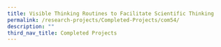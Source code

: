 ```yaml
---
title: Visible Thinking Routines to Facilitate Scientific Thinking
permalink: /research-projects/Completed-Projects/com54/
description: ""
third_nav_title: Completed Projects
---
```

